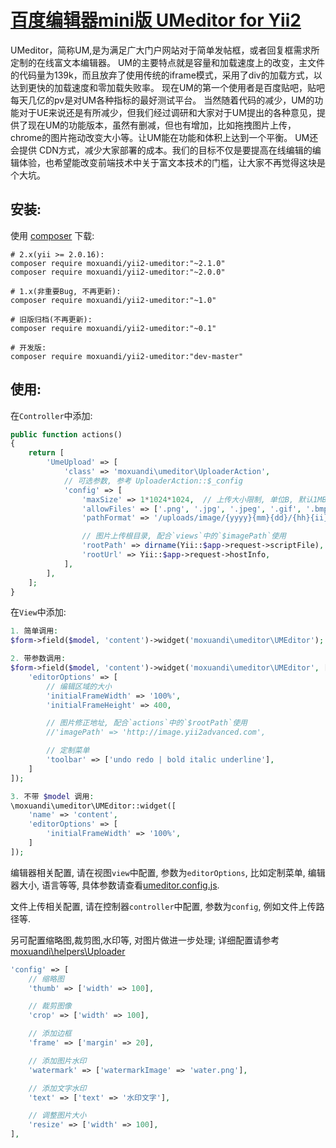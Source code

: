 [百度编辑器mini版 UMeditor for Yii2](http://ueditor.baidu.com/website/umeditor.html)
================
UMeditor，简称UM,是为满足广大门户网站对于简单发帖框，或者回复框需求所定制的在线富文本编辑器。
UM的主要特点就是容量和加载速度上的改变，主文件的代码量为139k，而且放弃了使用传统的iframe模式，采用了div的加载方式，以达到更快的加载速度和零加载失败率。
现在UM的第一个使用者是百度贴吧，贴吧每天几亿的pv是对UM各种指标的最好测试平台。
当然随着代码的减少，UM的功能对于UE来说还是有所减少，但我们经过调研和大家对于UM提出的各种意见，提供了现在UM的功能版本，虽然有删减，但也有增加，比如拖拽图片上传，chrome的图片拖动改变大小等。让UM能在功能和体积上达到一个平衡。
UM还会提供 CDN方式，减少大家部署的成本。我们的目标不仅是要提高在线编辑的编辑体验，也希望能改变前端技术中关于富文本技术的门槛，让大家不再觉得这块是个大坑。


安装:
------------
使用 [composer](http://getcomposer.org/download/) 下载:
```
# 2.x(yii >= 2.0.16):
composer require moxuandi/yii2-umeditor:"~2.1.0"
composer require moxuandi/yii2-umeditor:"~2.0.0"

# 1.x(非重要Bug, 不再更新):
composer require moxuandi/yii2-umeditor:"~1.0"

# 旧版归档(不再更新):
composer require moxuandi/yii2-umeditor:"~0.1"

# 开发版:
composer require moxuandi/yii2-umeditor:"dev-master"
```


使用:
-----
在`Controller`中添加:
```php
public function actions()
{
    return [
        'UmeUpload' => [
            'class' => 'moxuandi\umeditor\UploaderAction',
            // 可选参数, 参考 UploaderAction::$_config
            'config' => [
                'maxSize' => 1*1024*1024,  // 上传大小限制, 单位B, 默认1MB, 注意修改服务器的大小限制
                'allowFiles' => ['.png', '.jpg', '.jpeg', '.gif', '.bmp'],  // 允许上传的文件类型
                'pathFormat' => '/uploads/image/{yyyy}{mm}{dd}/{hh}{ii}{ss}_{rand:6}',  // 文件保存路径

                // 图片上传根目录, 配合`views`中的`$imagePath`使用
                'rootPath' => dirname(Yii::$app->request->scriptFile),
                'rootUrl' => Yii::$app->request->hostInfo,
            ],
        ],
    ];
}
```

在`View`中添加:
```php
1. 简单调用:
$form->field($model, 'content')->widget('moxuandi\umeditor\UMEditor');

2. 带参数调用:
$form->field($model, 'content')->widget('moxuandi\umeditor\UMEditor', [
    'editorOptions' => [
        // 编辑区域的大小
        'initialFrameWidth' => '100%',
        'initialFrameHeight' => 400,

        // 图片修正地址, 配合`actions`中的`$rootPath`使用
        //'imagePath' => 'http://image.yii2advanced.com',

        // 定制菜单
        'toolbar' => ['undo redo | bold italic underline'],
    ]
]);

3. 不带 $model 调用:
\moxuandi\umeditor\UMEditor::widget([
    'name' => 'content',
    'editorOptions' => [
        'initialFrameWidth' => '100%',
    ]
]);
```

编辑器相关配置, 请在视图`view`中配置, 参数为`editorOptions`, 比如定制菜单, 编辑器大小, 语言等等, 具体参数请查看[umeditor.config.js](https://github.com/moxuandi/yii2-umeditor/blob/master/assets/umeditor.config.js).

文件上传相关配置, 请在控制器`controller`中配置, 参数为`config`, 例如文件上传路径等.

另可配置缩略图,裁剪图,水印等, 对图片做进一步处理; 详细配置请参考[moxuandi\helpers\Uploader](https://github.com/moxuandi/yii2-helpers)
```php
'config' => [
    // 缩略图
    'thumb' => ['width' => 100],

    // 裁剪图像
    'crop' => ['width' => 100],

    // 添加边框
    'frame' => ['margin' => 20],

    // 添加图片水印
    'watermark' => ['watermarkImage' => 'water.png'],

    // 添加文字水印
    'text' => ['text' => '水印文字'],

    // 调整图片大小
    'resize' => ['width' => 100],
],
```
